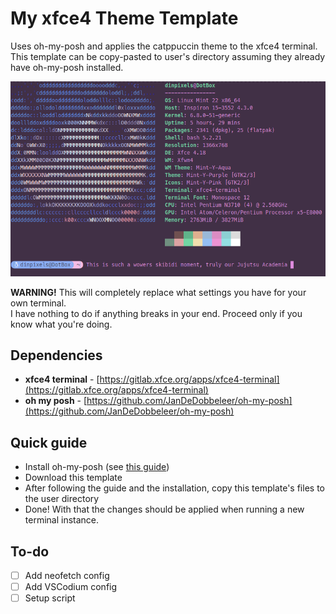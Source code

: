 # My xfce4 Theme Template
Uses oh-my-posh and applies the catppuccin theme to the xfce4 terminal.  
This template can be copy-pasted to user's directory assuming they already have oh-my-posh installed.

![preview](/preview.png)

**WARNING!** This will completely replace what settings you have for your own terminal.  
I have nothing to do if anything breaks in your end. Proceed only if you know what you're doing.

## Dependencies
- **xfce4 terminal** - [https://gitlab.xfce.org/apps/xfce4-terminal](https://gitlab.xfce.org/apps/xfce4-terminal)
- **oh my posh** - [https://github.com/JanDeDobbeleer/oh-my-posh](https://github.com/JanDeDobbeleer/oh-my-posh)

## Quick guide
- Install oh-my-posh (see [this guide](https://calebschoepp.com/blog/2021/how-to-setup-oh-my-posh-on-ubuntu/))
- Download this template
- After following the guide and the installation, copy this template's files to the user directory
- Done! With that the changes should be applied when running a new terminal instance.

## To-do
- [ ] Add neofetch config
- [ ] Add VSCodium config
- [ ] Setup script